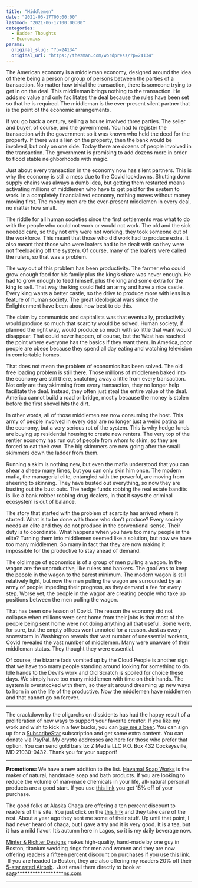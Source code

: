 ```yaml
---
title: "Middlemen"
date: "2021-06-17T00:00:00"
lastmod: "2021-06-17T00:00:00"
categories:
  - Badder Thoughts
  - Economics
params:
  original_slug: "?p=24134"
  original_url: "https://thezman.com/wordpress/?p=24134"
---
```


The American economy is a middleman economy, designed around the idea of
there being a person or group of persons between the parties of a
transaction. No matter how trivial the transaction, there is someone
trying to get in on the deal. This middleman brings nothing to the
transaction. He adds no value and only facilitates the deal because the
rules have been set so that he is required. The middleman is the
ever-present silent partner that is the point of the economic
arrangements.

If you go back a century, selling a house involved three parties. The
seller and buyer, of course, and the government. You had to register the
transaction with the government so it was known who held the deed for
the property. If there was a lien on the property, then the bank would
be involved, but only on one side. Today there are dozens of people
involved in the transaction. The government is promising to add dozens
more in order to flood stable neighborhoods with magic.

Just about every transaction in the economy now has silent partners.
This is why the economy is still a mess due to the Covid lockdowns.
Shutting down supply chains was always a dumb idea, but getting them
restarted means activating millions of middlemen who have to get paid
for the system to work. In a completely financialized economy, nothing
moves without money moving first. The money men are the ever-present
middlemen in every deal, no matter how small.

The riddle for all human societies since the first settlements was what
to do with the people who could not work or would not work. The old and
the sick needed care, so they not only were not working, they took
someone out of the workforce. This meant that those who did work had to
produce extra. It also meant that those who were loafers had to be dealt
with so they were not freeloading off the system. Of course, many of the
loafers were called the rulers, so that was a problem.

The way out of this problem has been productivity. The farmer who could
grow enough food for his family plus the king’s share was never enough.
He had to grow enough to feed himself, plus the king and some extra for
the king to sell. That way the king could field an army and have a nice
castle. Every king wants a better castle, so the drive to produce more
with less is a feature of human society. The great ideological wars
since the Enlightenment have been about how best to do this.

The claim by communists and capitalists was that eventually,
productivity would produce so much that scarcity would be solved. Human
society, if planned the right way, would produce so much with so little
that want would disappear. That could never happen, of course, but the
West has reached the point where everyone has the basics if they want
them. In America, poor people are obese because they spend all day
eating and watching television in comfortable homes.

That does not mean the problem of economics has been solved. The old
free loading problem is still there. Those millions of middlemen baked
into the economy are still there, snatching away a little from every
transaction. Not only are they skimming from every transaction, they no
longer help facilitate the deal. Instead, they often just steal the
entire value of the deal. America cannot build a road or bridge, mostly
because the money is stolen before the first shovel hits the dirt.

In other words, all of those middlemen are now consuming the host. This
army of people involved in every deal are no longer just a weird patina
on the economy, but a very serious rot of the system. This is why hedge
funds are buying up residential housing to create new renters. The very
top of the rentier economy has run out of people from whom to skim, so
they are forced to eat their own. The big skimmers are now going after
the small skimmers down the ladder from them.

Running a skim is nothing new, but even the mafia understood that you
can shear a sheep many times, but you can only skin him once. The modern
mafia, the managerial elite, entangled with the powerful, are moving
from sheering to skinning. They have busted out everything, so now they
are busting out the bust outs. The hedge funds robbing the real estate
bandits is like a bank robber robbing drug dealers, in that it says the
criminal ecosystem is out of balance.

The story that started with the problem of scarcity has arrived where it
started. What is to be done with those who don’t produce? Every society
needs an elite and they do not produce in the conventional sense. Their
duty is to coordinate. What happens when you have too many people in the
elite? Turning them into middlemen seemed like a solution, but now we
have too many middlemen. So many in fact that they are now making it
impossible for the productive to stay ahead of demand.

The old image of economics is of a group of men pulling a wagon. In the
wagon are the unproductive, like rulers and bankers. The goal was to
keep the people in the wagon to the barest minimum. The modern wagon is
still relatively light, but now the men pulling the wagon are surrounded
by an army of people impeding their progress, as they demand a fee for
every step. Worse yet, the people in the wagon are creating people who
take up positions between the men pulling the wagon.

That has been one lesson of Covid. The reason the economy did not
collapse when millions were sent home from their jobs is that most of
the people being sent home were not doing anything all that useful. Some
were, for sure, but the empty offices went unnoted for a reason. Just as
every snowstorm in Washington reveals that vast number of unessential
workers, Covid revealed the vast number of middlemen. Many were unaware
of their middleman status. They thought they were essential.

Of course, the bizarre fads vomited up by the Cloud People is another
sign that we have too many people standing around looking for something
to do. Idle hands to the Devil’s work and Old Scratch is spoiled for
choice these days. We simply have too many middlemen with time on their
hands. The system is overstocked with them, so they sit around dreaming
up new ways to horn in on the life of the productive. Now the middlemen
have middlemen and that cannot go on forever.

------------------------------------------------------------------------

The crackdown by the oligarchs on dissidents has had the happy result of
a proliferation of new ways to support your favorite creator. If you
like my work and wish to kick in a few bucks, you can
<a href="https://www.buymeacoffee.com/mujolulu" rel="noopener"
target="_blank">buy me a beer</a>. You can sign up for a
<a href="https://www.subscribestar.com/the-z-blog" rel="noopener"
target="_blank">SubscribeStar</a> subscription and get some extra
content. You can donate via <a
href="https://www.paypal.com/donate/?cmd=_s-xclick&amp;hosted_button_id=UDAS2Q8JYA6CN&amp;source=url"
rel="noopener" target="_blank">PayPal</a>. My crypto addresses are
<a href="https://thezman.com/wordpress/?page_id=22713" rel="noopener"
target="_blank">here</a> for those who prefer that option. You can send
gold bars to: Z Media LLC P.O. Box 432 Cockeysville, MD 21030-0432.
Thank you for your support!

------------------------------------------------------------------------

**Promotions:** We have a new addition to the list.
<a href="https://havamalsoapworks.com/" rel="noopener"
target="_blank">Havamal Soap Works</a> is the maker of natural, handmade
soap and bath products. If you are looking to reduce the volume of
man-made chemicals in your life, all-natural personal products are a
good start. If you use
<a href="https://havamalsoapworks.com/discount/ZMAN" rel="noopener"
target="_blank">this link</a> you get 15% off of your purchase.

The good folks at Alaska Chaga are offering a ten percent discount to
readers of this site. You just click on the
<a href="https://alaskachaga.us/discount/ZMAN" rel="noopener noreferrer"
target="_blank">this link</a> and they take care of the rest. About a
year ago they sent me some of their stuff. Up until that point, I had
never heard of chaga, but I gave a try and it is very good. It is a tea,
but it has a mild flavor. It’s autumn here in Lagos, so it is my daily
beverage now.

<a href="https://www.minterandrichterdesigns.com/"
rel="noreferrer nofollow noopener" target="_blank">Minter &amp; Richter
Designs</a> makes high-quality, hand-made by one guy in Boston, titanium
wedding rings for men and women and they are now offering readers a
fifteen percent discount on purchases if you use
<a href="https://www.minterandrichterdesigns.com/discount/ZMAN"
rel="noreferrer nofollow noopener" target="_blank">this link</a>. 
 <span class="highlight"><span class="colour"><span class="font"><span class="size">If
you are headed to Boston, they are also offering my readers 20% off
their <a
href="https://www.airbnb.com/users/7988017/listings?user_id=7988017&amp;s=3"
rel="noopener noreferrer" target="_blank">5-star rated Airbnb</a>.  Just
email them directly to book at
<a href="mailto:sa***@*********************ns.com"
data-original-string="QTJrC71onDGe+j9n1uoG/g==cb7eYdkY/svU/slYkOW5czUkqcE7ezyvkoMFQ3ZzRuCBCI10udO0GPuCLNRoUKO1Hs4"><span
class="apbct-email-encoder"
data-original-string="CRRZYJdY2BVHJMuo9TQYFg==cb70bbXWq+cf7yDNgKDBf70eDQk3fxm81YMr/2CFwkb0hcjJ2mAedzSaVl2FaAXkMpu"
title="This contact has been encoded by Anti-Spam by CleanTalk. Click to decode. To finish the decoding make sure that JavaScript is enabled in your browser.">sa<span
class="apbct-blur">***</span>@<span
class="apbct-blur">*********************</span>ns.com</span></a>.</span></span></span></span>

------------------------------------------------------------------------
